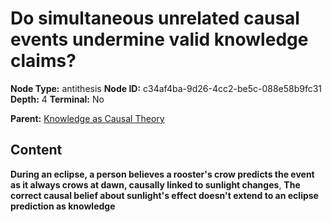 # Do simultaneous unrelated causal events undermine valid knowledge claims?

**Node Type:** antithesis
**Node ID:** c34af4ba-9d26-4cc2-be5c-088e58b9fc31
**Depth:** 4
**Terminal:** No

**Parent:** [Knowledge as Causal Theory](knowledge-as-causal-theory-synthesis-6ad482a2-7fa2-4d67-b89c-e38da44e4516.md)

## Content

**During an eclipse, a person believes a rooster's crow predicts the event as it always crows at dawn, causally linked to sunlight changes**, **The correct causal belief about sunlight's effect doesn't extend to an eclipse prediction as knowledge**
